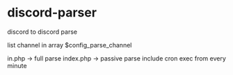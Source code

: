 # discord-parser
discord to discord parse

list channel in  array $config_parse_channel

in.php -> full parse
index.php -> passive parse include cron exec from every minute
